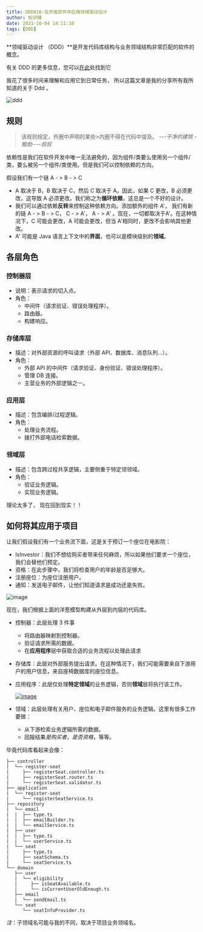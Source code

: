 ```yaml
---
title: DDD016-在开发软件中应用领域驱动设计
author: 知识铺
date: 2021-10-04 14:11:10
tags: [DDD]
---
```


**领域驱动设计 （DDD）**是开发代码库结构与业务领域结构非常匹配的软件的概念。

有关 DDD 的更多信息，您可以[在此](https://en.wikipedia.org/wiki/Domain-driven_design)处找到它

我花了很多时间来理解和应用它到日常任务， 所以这篇文章是我的分享所有我所知道的关于 Ddd 。

![ddd](https://cdn.jsdelivr.net/gh/zshipu/images/202110041412916.png)

## 规则

> 该规则规定，外圈中声明的某些>内圈不得在代码中提及。
> *---干净的建筑 - 鲍勃·---叔叔*

依赖性是我们在软件开发中唯一无法避免的，因为组件/类要么使用另一个组件/类，要么被另一个组件/类使用。但是我们可以控制依赖的方向。

假设我们有一个链 A - > B - > C

- A 取决于 B，B 取决于 C，然后 C 取决于 A。因此，如果 C 更改，B 必须更改，这导致 A 必须更改。我们称之为**循环依赖**，这总是一个不好的设计。
- 我们可以通过依赖**反转**来控制这种依赖方向。添加额外的组件 A'， 我们有新的链 A - > B - > C， C - > A'， A - > A' 。现在，一切都取决于A'。在这种情况下，C 可能会更改，A 可能会更改，但当 A'相同时，更改不会影响其他更改。
- A' 可能是 Java 语言上下文中的**界面**，也可以是模块级别的**领域**。

## 各层角色

### 控制器层

- 说明：表示请求的切入点。
- 角色：
  - 中间件（请求验证、错误处理程序）。
  - 路由器。
  - 构建响应。

### 存储库层

- 描述：对外部资源的呼叫请求（外部 API、数据库、消息队列...）。
- 角色：
  - 外部 API 的中间件（请求验证、身份验证、错误处理程序）。
  - 管理 DB 连接。
  - 主营业务的外部逻辑之一。

### 应用层

- 描述：包含编排/过程逻辑。
- 角色：
  - 处理业务流程。
  - 拨打外部电话检索数据。

### 领域层

- 描述：包含跨过程共享逻辑，主要侧重于特定领领域。
- 角色：
  - 验证业务逻辑。
  - 实现业务逻辑。

理论太多了， 现在回到现实！！

## 如何将其应用于项目

让我们假设我们有一个业务流下面，这是关于预订一个座位在电影院：

- IsInvestor：我们不想给购买者带来任何麻烦，所以如果他们要求一个座位，我们会替他们预定。
- 资格：在此步骤中，我们将检查用户的年龄是否足够大。
- 注册座位：为座位注册用户。
- 通知：发送电子邮件，让他们知道请求是成功还是失败。

![image](https://cdn.jsdelivr.net/gh/zshipu/images/202110041412917.png)

现在，我们根据上面的洋葱模型构建从外层到内层的代码库。

- 控制器：此层处理 3 件事

  - 将路由器映射到控制器。
  - 验证请求所需的数据。
  - 在**应用程序**层中获取合适的业务流程以处理此请求

- 存储库：此层对外部服务提出请求。在这种情况下，我们可能需要来自下游用户的用户信息，来自座椅数据库的座位信息。

- 应用程序：此层仅处理**特定领域**的业务逻辑，否则**领域**层将执行该工作。

  [![image](https://cdn.jsdelivr.net/gh/zshipu/images/202110041412918.png)](https://res.cloudinary.com/practicaldev/image/fetch/s--zLPLpmEb--/c_limit%2Cf_auto%2Cfl_progressive%2Cq_auto%2Cw_880/https://dev-to-uploads.s3.amazonaws.com/uploads/articles/7m1gw6lfflhvv5yfdq11.png)

- 领域：此层处理有关用户、座位和电子邮件服务的业务逻辑。这里有很多工作要做：

  - 从下游检索业务逻辑所需的数据。
  - 回报结果*是购买者*，*是否资格*，等等。

毕竟代码库看起来会像：

```
├── controller
|  └── register-seat
|     ├── registerSeat.controller.ts
|     ├── registerSeat.router.ts
|     └── registerSeat.validator.ts
├── application
|  └── register-seat
|     └── registerSeatService.ts
├── repository
|  └── email
|  |  ├── type.ts
|  |  ├── emailBuilder.ts
|  |  └── emailService.ts
|  ├── user
|  |  ├── type.ts
|  |  └── userService.ts
|  └── seat
|     ├── type.ts
|     ├── seatSchema.ts
|     └── seatService.ts
└── domain
   ├── user
   |  └── eligibility
   |     ├── isSeatAvailable.ts
   |     └── isCurrentUserOldEnough.ts
   ├── email
   |  └── sendEmail.ts
   └── seat
      └── seatInfoProvider.ts
```



*注*：子领域名可能与我的不同，取决于项目业务领域名。

